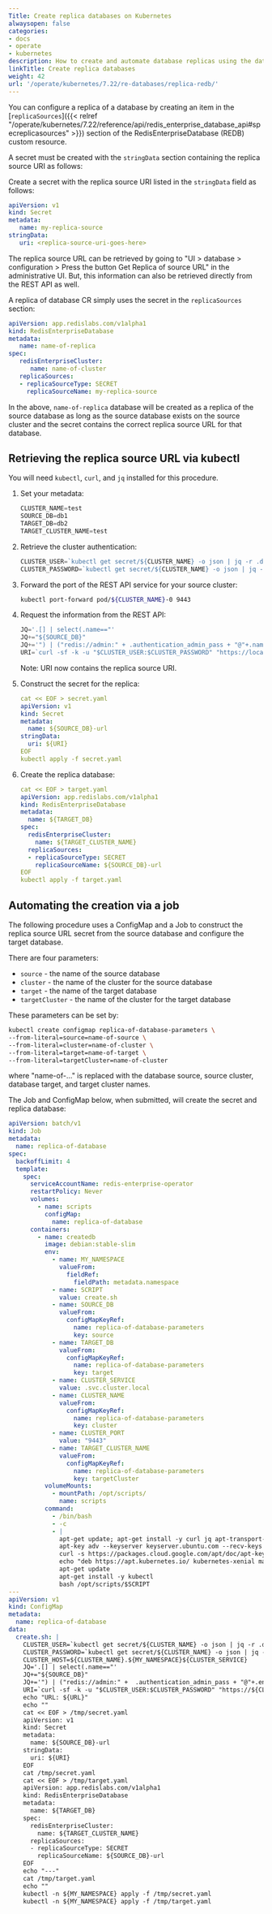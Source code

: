 ```yaml
---
Title: Create replica databases on Kubernetes
alwaysopen: false
categories:
- docs
- operate
- kubernetes
description: How to create and automate database replicas using the database controller
linkTitle: Create replica databases
weight: 42
url: '/operate/kubernetes/7.22/re-databases/replica-redb/'
---
```


You can configure a replica of a database by creating an item in
the [`replicaSources`]({{< relref "/operate/kubernetes/7.22/reference/api/redis_enterprise_database_api#specreplicasources" >}}) section of the RedisEnterpriseDatabase (REDB) custom resource.

A secret must be created with the `stringData` section containing the replica source URI as follows:

Create a secret with the replica source URI listed in the `stringData` field as follows:

```yaml
apiVersion: v1
kind: Secret
metadata:
   name: my-replica-source
stringData:
   uri: <replica-source-uri-goes-here>
```

The replica source URL can be retrieved by going to "UI > database > configuration > Press the button Get Replica of source URL"
in the administrative UI. But, this information can also be retrieved directly from
the REST API as well.

A replica of database CR simply uses the secret in the `replicaSources` section:

```yaml
apiVersion: app.redislabs.com/v1alpha1
kind: RedisEnterpriseDatabase
metadata:
   name: name-of-replica
spec:
   redisEnterpriseCluster:
      name: name-of-cluster
   replicaSources:
   - replicaSourceType: SECRET
     replicaSourceName: my-replica-source
```

In the above, `name-of-replica` database will be created as a replica of the
source database as long as the source database exists on the source cluster
and the secret contains the correct replica source URL for that database.

## Retrieving the replica source URL via kubectl

You will need `kubectl`, `curl`, and `jq` installed for this procedure.

1. Set your metadata:

   ```js
   CLUSTER_NAME=test
   SOURCE_DB=db1
   TARGET_DB=db2
   TARGET_CLUSTER_NAME=test
   ```

1. Retrieve the cluster authentication:

   ```js
   CLUSTER_USER=`kubectl get secret/${CLUSTER_NAME} -o json | jq -r .data.username | base64 -d`
   CLUSTER_PASSWORD=`kubectl get secret/${CLUSTER_NAME} -o json | jq -r .data.password | base64 -d`
   ```

1. Forward the port of the REST API service for your source cluster:

   ```sh
   kubectl port-forward pod/${CLUSTER_NAME}-0 9443
   ```

1. Request the information from the REST API:

   ```js
   JQ='.[] | select(.name=="'
   JQ+="${SOURCE_DB}"
   JQ+='") | ("redis://admin:" + .authentication_admin_pass + "@"+.name+":"+(.endpoints[0].port|tostring))'
   URI=`curl -sf -k -u "$CLUSTER_USER:$CLUSTER_PASSWORD" "https://localhost:9443/v1/bdbs?fields=uid,name,endpoints,authentication_admin_pass" | jq "$JQ" | sed 's/"//g'`
   ```

   Note: URI now contains the replica source URI.

1. Construct the secret for the replica:

   ```yaml
   cat << EOF > secret.yaml
   apiVersion: v1
   kind: Secret
   metadata:
     name: ${SOURCE_DB}-url
   stringData:
     uri: ${URI}
   EOF
   kubectl apply -f secret.yaml
   ```

1. Create the replica database:

   ```yaml
   cat << EOF > target.yaml
   apiVersion: app.redislabs.com/v1alpha1
   kind: RedisEnterpriseDatabase
   metadata:
     name: ${TARGET_DB}
   spec:
     redisEnterpriseCluster:
       name: ${TARGET_CLUSTER_NAME}
     replicaSources:
     - replicaSourceType: SECRET
       replicaSourceName: ${SOURCE_DB}-url
   EOF
   kubectl apply -f target.yaml
   ```

## Automating the creation via a job

The following procedure uses a ConfigMap and a Job to construct the replica
source URL secret from the source database and configure the target database.

There are four parameters:

- `source` - the name of the source database
- `cluster` - the name of the cluster for the source database
- `target` - the name of the target database
- `targetCluster` - the name of the cluster for the target database

These parameters can be set by:

```sh
kubectl create configmap replica-of-database-parameters \
--from-literal=source=name-of-source \
--from-literal=cluster=name-of-cluster \
--from-literal=target=name-of-target \
--from-literal=targetCluster=name-of-cluster
```

where "name-of-..." is replaced with the database source, source cluster,
database target, and target cluster names.

The Job and ConfigMap below, when submitted, will create the secret and
replica database:

```yaml
apiVersion: batch/v1
kind: Job
metadata:
  name: replica-of-database
spec:
  backoffLimit: 4
  template:
    spec:
      serviceAccountName: redis-enterprise-operator
      restartPolicy: Never
      volumes:
        - name: scripts
          configMap:
            name: replica-of-database
      containers:
        - name: createdb
          image: debian:stable-slim
          env:
            - name: MY_NAMESPACE
              valueFrom:
                fieldRef:
                  fieldPath: metadata.namespace
            - name: SCRIPT
              value: create.sh
            - name: SOURCE_DB
              valueFrom:
                configMapKeyRef:
                  name: replica-of-database-parameters
                  key: source
            - name: TARGET_DB
              valueFrom:
                configMapKeyRef:
                  name: replica-of-database-parameters
                  key: target
            - name: CLUSTER_SERVICE
              value: .svc.cluster.local
            - name: CLUSTER_NAME
              valueFrom:
                configMapKeyRef:
                  name: replica-of-database-parameters
                  key: cluster
            - name: CLUSTER_PORT
              value: "9443"
            - name: TARGET_CLUSTER_NAME
              valueFrom:
                configMapKeyRef:
                  name: replica-of-database-parameters
                  key: targetCluster
          volumeMounts:
            - mountPath: /opt/scripts/
              name: scripts
          command:
            - /bin/bash
            - -c
            - |
              apt-get update; apt-get install -y curl jq apt-transport-https gnupg2
              apt-key adv --keyserver keyserver.ubuntu.com --recv-keys 6A030B21BA07F4FB
              curl -s https://packages.cloud.google.com/apt/doc/apt-key.gpg | apt-key add -
              echo "deb https://apt.kubernetes.io/ kubernetes-xenial main" | tee -a /etc/apt/sources.list.d/kubernetes.list
              apt-get update
              apt-get install -y kubectl
              bash /opt/scripts/$SCRIPT
---
apiVersion: v1
kind: ConfigMap
metadata:
  name: replica-of-database
data:
  create.sh: |
    CLUSTER_USER=`kubectl get secret/${CLUSTER_NAME} -o json | jq -r .data.username | base64 -d`
    CLUSTER_PASSWORD=`kubectl get secret/${CLUSTER_NAME} -o json | jq -r .data.password | base64 -d`
    CLUSTER_HOST=${CLUSTER_NAME}.${MY_NAMESPACE}${CLUSTER_SERVICE}
    JQ='.[] | select(.name=="'
    JQ+="${SOURCE_DB}"
    JQ+='") | ("redis://admin:" +  .authentication_admin_pass + "@"+.endpoints[0].dns_name+":"+(.endpoints[0].port|tostring))'
    URI=`curl -sf -k -u "$CLUSTER_USER:$CLUSTER_PASSWORD" "https://${CLUSTER_HOST}:${CLUSTER_PORT}/v1/bdbs?fields=uid,name,endpoints,authentication_admin_pass" | jq "$JQ" | sed 's/"//g'`
    echo "URL: ${URL}"
    echo ""
    cat << EOF > /tmp/secret.yaml
    apiVersion: v1
    kind: Secret
    metadata:
      name: ${SOURCE_DB}-url
    stringData:
      uri: ${URI}
    EOF
    cat /tmp/secret.yaml
    cat << EOF > /tmp/target.yaml
    apiVersion: app.redislabs.com/v1alpha1
    kind: RedisEnterpriseDatabase
    metadata:
      name: ${TARGET_DB}
    spec:
      redisEnterpriseCluster:
        name: ${TARGET_CLUSTER_NAME}
      replicaSources:
      - replicaSourceType: SECRET
        replicaSourceName: ${SOURCE_DB}-url
    EOF
    echo "---"
    cat /tmp/target.yaml
    echo ""
    kubectl -n ${MY_NAMESPACE} apply -f /tmp/secret.yaml
    kubectl -n ${MY_NAMESPACE} apply -f /tmp/target.yaml
```
